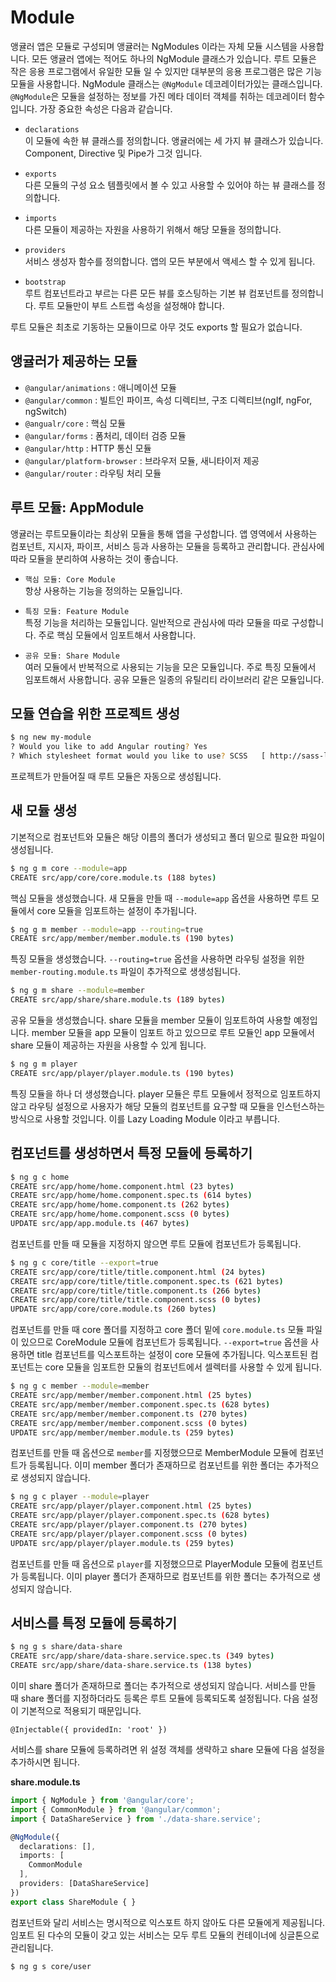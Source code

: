 # Module

앵귤러 앱은 모듈로 구성되며 앵귤러는 NgModules 이라는 자체 모듈 시스템을 사용합니다. 모든 앵귤러 앱에는 적어도 하나의 NgModule 클래스가 있습니다. 루트 모듈은 작은 응용 프로그램에서 유일한 모듈 일 수 있지만 대부분의 응용 프로그램은 많은 기능 모듈을 사용합니다. NgModule 클래스는 `@NgModule` 데코레이터가있는 클래스입니다. `@NgModule`은 모듈을 설정하는 정보를 가진 메타 데이터 객체를 취하는 데코레이터 함수입니다. 가장 중요한 속성은 다음과 같습니다.

* `declarations`  
이 모듈에 속한 뷰 클래스를 정의합니다. 앵귤러에는 세 가지 뷰 클래스가 있습니다. Component, Directive 및 Pipe가 그것 입니다.

* `exports`  
다른 모듈의 구성 요소 템플릿에서 볼 수 있고 사용할 수 있어야 하는 뷰 클래스를 정의합니다. 

* `imports`  
다른 모듈이 제공하는 자원을 사용하기 위해서 해당 모듈을 정의합니다.

* `providers`  
서비스 생성자 함수를 정의합니다. 앱의 모든 부분에서 액세스 할 수 있게 됩니다.

* `bootstrap`  
루트 컴포넌트라고 부르는 다른 모든 뷰를 호스팅하는 기본 뷰 컴포넌트를 정의합니다. 루트 모듈만이 부트 스트랩 속성을 설정해야 합니다.

루트 모듈은 최초로 기동하는 모듈이므로 아무 것도 exports 할 필요가 없습니다.

## 앵귤러가 제공하는 모듈

* `@angular/animations` : 애니메이션 모듈
* `@angular/common` : 빌트인 파이프, 속성 디렉티브, 구조 디렉티브(ngIf, ngFor, ngSwitch)
* `@angualr/core` : 핵심 모듈
* `@angular/forms` : 폼처리, 데이터 검증 모듈
* `@angular/http` : HTTP 통신 모듈
* `@angular/platform-browser` : 브라우저 모듈, 새니타이저 제공
* `@angular/router` : 라우팅 처리 모듈

## 루트 모듈: AppModule

앵귤러는 루트모듈이라는 최상위 모듈을 통해 앱을 구성합니다. 앱 영역에서 사용하는 컴포넌트, 지시자, 파이프, 서비스 등과 사용하는 모듈을 등록하고 관리합니다. 관심사에 따라 모듈을 분리하여 사용하는 것이 좋습니다.

* `핵심 모듈: Core Module`  
항상 사용하는 기능을 정의하는 모듈입니다.

* `특징 모듈: Feature Module`  
특정 기능을 처리하는 모듈입니다. 일반적으로 관심사에 따라 모듈을 따로 구성합니다. 주로 핵심 모듈에서 임포트해서 사용합니다.

* `공유 모듈: Share Module`  
여러 모듈에서 반복적으로 사용되는 기능을 모은 모듈입니다. 주로 특징 모듈에서 임포트해서 사용합니다. 공유 모듈은 일종의 유틸리티 라이브러리 같은 모듈입니다.


## 모듈 연습을 위한 프로젝트 생성

```bash
$ ng new my-module
? Would you like to add Angular routing? Yes
? Which stylesheet format would you like to use? SCSS   [ http://sass-lang.com   ]
```

프로젝트가 만들어질 때 루트 모듈은 자동으로 생성됩니다.

## 새 모듈 생성

기본적으로 컴포넌트와 모듈은 해당 이름의 폴더가 생성되고 폴더 밑으로 필요한 파일이 생성됩니다. 

```bash
$ ng g m core --module=app
CREATE src/app/core/core.module.ts (188 bytes)
```

핵심 모듈을 생성했습니다. 새 모듈을 만들 때 `--module=app` 옵션을 사용하면 루트 모듈에서 core 모듈을 임포트하는 설정이 추가됩니다.

```bash
$ ng g m member --module=app --routing=true
CREATE src/app/member/member.module.ts (190 bytes)
```

특징 모듈을 생성했습니다. `--routing=true` 옵션을 사용하면 라우팅 설정을 위한 `member-routing.module.ts` 파일이 추가적으로 생생성됩니다. 

```bash
$ ng g m share --module=member
CREATE src/app/share/share.module.ts (189 bytes)
```

공유 모듈을 생성했습니다. share 모듈을 member 모듈이 임포트하여 사용할 예정입니다. member 모듈을 app 모듈이 임포트 하고 있으므로 루트 모듈인 app 모듈에서 share 모듈이 제공하는 자원을 사용할 수 있게 됩니다.

```bash
$ ng g m player
CREATE src/app/player/player.module.ts (190 bytes)
```

특징 모듈을 하나 더 생성했습니다. player 모듈은 루트 모듈에서 정적으로 임포트하지 않고 라우팅 설정으로 사용자가 해당 모듈의 컴포넌트를 요구할 때 모듈을 인스턴스하는 방식으로 사용할 것입니다. 이를 Lazy Loading Module 이라고 부릅니다.

## 컴포넌트를 생성하면서 특정 모듈에 등록하기

```bash
$ ng g c home
CREATE src/app/home/home.component.html (23 bytes)
CREATE src/app/home/home.component.spec.ts (614 bytes)
CREATE src/app/home/home.component.ts (262 bytes)
CREATE src/app/home/home.component.scss (0 bytes)
UPDATE src/app/app.module.ts (467 bytes)
```

컴포넌트를 만들 때 모듈을 지정하지 않으면 루트 모듈에 컴포넌트가 등록됩니다.

```bash
$ ng g c core/title --export=true
CREATE src/app/core/title/title.component.html (24 bytes)
CREATE src/app/core/title/title.component.spec.ts (621 bytes)
CREATE src/app/core/title/title.component.ts (266 bytes)
CREATE src/app/core/title/title.component.scss (0 bytes)
UPDATE src/app/core/core.module.ts (260 bytes)
```

컴포넌트를 만들 때 core 폴더를 지정하고 core 폴더 밑에 `core.module.ts` 모듈 파일이 있으므로 CoreModule 모듈에 컴포넌트가 등록됩니다. `--export=true` 옵션을 사용하면 title 컴포넌트를 익스포트하는 설정이 core 모듈에 추가됩니다. 익스포트된 컴포넌트는 core 모듈을 임포트한 모듈의 컴포넌트에서 셀렉터를 사용할 수 있게 됩니다.

```bash
$ ng g c member --module=member
CREATE src/app/member/member.component.html (25 bytes)
CREATE src/app/member/member.component.spec.ts (628 bytes)
CREATE src/app/member/member.component.ts (270 bytes)
CREATE src/app/member/member.component.scss (0 bytes)
UPDATE src/app/member/member.module.ts (259 bytes)
```

컴포넌트를 만들 때 옵션으로 `member`를 지정했으므로 MemberModule 모듈에 컴포넌트가 등록됩니다. 이미 member 폴더가 존재하므로 컴포넌트를 위한 폴더는 추가적으로 생성되지 않습니다.

```bash
$ ng g c player --module=player
CREATE src/app/player/player.component.html (25 bytes)
CREATE src/app/player/player.component.spec.ts (628 bytes)
CREATE src/app/player/player.component.ts (270 bytes)
CREATE src/app/player/player.component.scss (0 bytes)
UPDATE src/app/player/player.module.ts (259 bytes)
```

컴포넌트를 만들 때 옵션으로 `player`를 지정했으므로 PlayerModule 모듈에 컴포넌트가 등록됩니다. 이미 player 폴더가 존재하므로 컴포넌트를 위한 폴더는 추가적으로 생성되지 않습니다.

## 서비스를 특정 모듈에 등록하기

```bash
$ ng g s share/data-share
CREATE src/app/share/data-share.service.spec.ts (349 bytes)
CREATE src/app/share/data-share.service.ts (138 bytes)
```

이미 share 폴더가 존재하므로 폴더는 추가적으로 생성되지 않습니다. 서비스를 만들 때 share 폴더를 지정하더라도 등록은 루트 모듈에 등록되도록 설정됩니다. 다음 설정이 기본적으로 적용되기 때문입니다.

`@Injectable({ providedIn: 'root' })`

서비스를 share 모듈에 등록하려면 위 설정 객체를 생략하고 share 모듈에 다음 설정을 추가하시면 됩니다.

**share.module.ts**

```ts
import { NgModule } from '@angular/core';
import { CommonModule } from '@angular/common';
import { DataShareService } from './data-share.service';

@NgModule({
  declarations: [],
  imports: [
    CommonModule
  ],
  providers: [DataShareService]
})
export class ShareModule { }
```

컴포넌트와 달리 서비스는 명시적으로 익스포트 하지 않아도 다른 모듈에게 제공됩니다. 임포트 된 다수의 모듈이 갖고 있는 서비스는 모두 루트 모듈의 컨테이너에 싱글톤으로 관리됩니다.

```bash
$ ng g s core/user
```